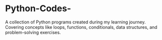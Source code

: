 # Python-Codes-
A collection of Python programs created during my learning journey. Covering concepts like loops, functions, conditionals, data structures, and problem-solving exercises.
